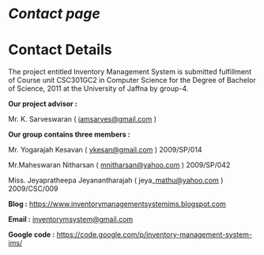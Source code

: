 # **_Contact page_** #


# Contact Details #


The project entitled Inventory Management System is submitted  fulfillment of Course unit CSC301GC2 in Computer Science for the Degree of Bachelor of Science, 2011 at the University of Jaffna by group-4.

**Our project advisor :**

Mr. K. Sarveswaran ( iamsarves@gmail.com )


**Our group contains three members :**

Mr. Yogarajah  Kesavan ( ykesan@gmail.com ) 				2009/SP/014

Mr.Maheswaran  Nitharsan ( mnitharsan@yahoo.com ) 			2009/SP/042

Miss. Jeyapratheepa Jeyanantharajah ( jeya\_mathu@yahoo.com ) 	2009/CSC/009


**Blog :**   https://www.inventorymanagementsystemims.blogspot.com

**Email :** inventorymsystem@gmail.com

**Google code :** https://code.google.com/p/inventory-management-system-ims/